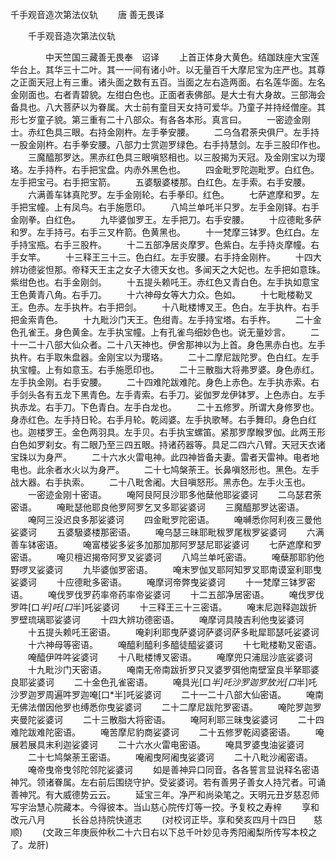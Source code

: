   千手观音造次第法仪轨
　　唐 善无畏译




　　千手观音造次第法仪轨

　　　　中天竺国三藏善无畏奉　诏译
　　上首正体身大黄色。结跏趺座大宝莲华台上。其华三十二叶。其一一间有诸小叶。以无量百千大摩尼宝为庄严也。其尊之正面天冠上有三重。诸头面之数有五百。当面之左右造两面。右名莲华面。左名金刚面也。右者青碧貌。左绀白色也。正面者表佛部。是大士有大身故。三部海会备具也。八大菩萨以为眷属。大士前有童目天女持可爱华。乃童子并持经僧座。其形七岁童子貌。第三重有二十八部众。有各各本形。真言曰。
　　一密迹金刚士。赤红色具三眼。右持金刚杵。左手拳安腰。
　　二乌刍君荼央俱尸。左手持一股金刚杵。右手拳安腰。八部力士赏迦罗绿色。右手持慧剑。左手三股印作也。
　　三魔醯那罗达。黑赤红色具三眼嗔怒相也。以三股揭为天冠。及金刚宝以为璎珞。左手持杵。右手把宝盘。内赤外黑色也。
　　四金毗罗陀迦毗罗。白红色。左手把宝弓。右手把宝箭。
　　五婆馺婆楼那。白红色。左手索。右手安腰。
　　六满善车钵真陀罗。左手金刚轮。右手拳印。红色。
　　七萨遮摩和罗。左手把宝幢。上有凤鸟。右手施愿印。
　　八鸠兰单吒半只罗。左手金刚铎。右手金刚拳。白红色。
　　九毕婆伽罗王。左手把刀。右手安腰。
　　十应德毗多萨和罗。左手持弓。右手三叉杵箭。色黄黑也。
　　十一梵摩三钵罗。色红白。左手持宝瓶。右手三股杵。
　　十二五部净居炎摩罗。色紫白。左手持炎摩幢。右手女竿。
　　十三释王三十三。色白红。左手安腰。右手持金刚杵。
　　十四大辨功德娑怛那。帝释天王主之女子大德天女也。多闻天之大妃也。左手把如意珠。紫绀色也。右手金刚剑。
　　十五提头赖吒王。赤红色又青白色。左手执如意宝王色黄青八角。右手刀。
　　十六神母女等大力众。色如。
　　十七毗楼勒叉王。色赤。左手执杵。右手把剑。
　　十八毗楼博叉王。色白。左手执杵。右手把金索青色。
　　十九毗沙门天王。色绀青。左手持宝塔。右手杵。
　　二十金色孔雀王。身色黄金。左手执宝幢。上有孔雀鸟细妙色也。说无量妙言。
　　二十一二十八部大仙众者。二十八天神也。伊舍那神以为上首。身色黑赤白也。左手执杵。右手取朱盘器。金刚宝以为璎珞。
　　二十二摩尼跋陀罗。色白红。左手执宝幢。上有如意玉。右手施愿印也。
　　二十三散脂大将弗罗婆。身色赤红。左手执金刚。右手安腰。
　　二十四难陀跋难陀。身色上赤色。左手执赤索。右手剑头各有五龙下黑青色。左手青索。右手刀。娑伽罗龙伊钵罗。上色赤白。左手执赤龙。右手刀。下色青白。左手白龙也。
　　二十五修罗。所谓大身修罗也。身赤红色。左手持日轮。右手月轮。乾闼婆。左手执歌琴。右手舞印。身色白红也。迦楼罗王。金色两羽具。左手贝。右手执宝螺笛。紧那罗摩睺罗伽。此两王形白色如罗刹女。有二眼乃至三四五眼。持诸药器等。具足二四六八臂。天冠天衣诸宝珠以为身严。
　　二十六水火雷电神。此四神皆备夫妻。雷者天雷神。电者地电也。此余者水火以为身严。
　　二十七鸠槃荼王。长鼻嗔怒形也。黑色。左手战大器。右手执索。
　　二十八毗舍阇。大目嗔怒形。黑赤色。左手火玉也。
　　一密迹金刚十密语。
　　唵阿艮阿艮沙耶多他蘖他耶娑婆诃
　　二乌瑟君荼密语。
　　唵毗瑟他耶良他罗阿罗乞叉多耶娑婆诃
　　三魔醯那罗达密语。
　　唵阿三没迟良多那娑婆诃
　　四金毗罗陀密语。
　　唵嚩悉你阿利夜三曼他娑婆诃
　　五婆馺婆楼那密语。
　　唵乌瑟三昧耶毗秡罗尾秡罗娑婆诃
　　六满善车钵密语。
　　唵富楼娑多娑多加那加那阿罗瑟尼耶娑婆诃
　　七萨遮摩和罗密语。
　　唵贝檀迟揭帝阿罗叉娑婆诃
　　八鸠兰单吒密语。
　　唵蘖那耶豹他野啰叉娑婆诃
　　九毕婆伽罗密语。
　　唵末罗伽叉耶阿知罗叉耶南谟室利耶曳娑婆诃
　　十应德毗多密语。
　　唵摩诃帝弊曳娑婆诃
　　十一梵摩三钵罗密语。
　　唵伐罗伐罗药率帝药率帝娑婆诃
　　十二五部净居密语。
　　唵伐罗伐罗吽[口*半]吒[口*半]吒娑婆诃
　　十三释王三十三密语。
　　唵末尼迦释迦跋折罗壁琉璃耶娑婆诃
　　十四大辨功德密语。
　　唵摩诃具陵吉利他曳娑婆诃
　　十五提头赖吒王密语。
　　唵刹利耶曳萨婆诃萨婆诃萨多毗犀耶瑟吒娑婆诃
　　十六神母等密语。
　　唵醯利醯利多醯徒醯娑婆诃
　　十七毗楼勒叉密语。
　　唵醯伊吽吽娑婆诃
　　十八毗楼博叉密语。
　　唵摩兜只浦屈沙底娑婆诃
　　十九毗沙门天密语。
　　唵南无帝南跋折罗只叉婆罗弭他南壁室良半拏耶婆良耶娑婆诃
　　二十金色孔雀密语。
　　唵具光[口*半]吒沙罗迦罗放光[口*半]吒沙罗迦罗周遍吽罗迦唵[口*半]吒娑婆诃
　　二十一二十八部大仙密语。
　　唵南无佛法僧因他罗也缚悉你曳娑婆诃
　　二十二摩尼跋陀罗密语。
　　唵陀罗迦罗夹曼陀娑婆诃
　　二十三散脂大将密语。
　　唵阿利耶三昧曳娑婆诃
　　二十四难陀跋难陀密语。
　　唵苦摩尼豹商娑婆诃
　　二十五修罗乾闼婆密语。
　　唵展若展具末利迦娑婆诃
　　二十六水火雷电密语。
　　唵具罗婆曳油娑婆诃
　　二十七鸠槃荼王密语。
　　唵阇曳阿阇曳娑婆诃
　　二十八毗沙阇密语。
　　唵帝曳帝曳邻陀邻陀娑婆诃
　　如是善神异口同音。各各誓言显说释名密语神咒。领诸眷属。左右前后围绕守护。受娑婆诃。若有善男子善女人持咒者。可诵善神咒。有大威德势云云。
　　延宝三年。净严和尚染笔之。天明元丑岁慈忍师写宇治慧心院藏本。今得彼本。当山慈心院传灯等一挍。予复校之寿梓
　　享和改元八月　　　长谷总持院快道志
　　(对校诃正毕。享和癸亥四月十四日　　慈顺)
　　(文政三年庚辰仲秋二十六日右以下总千叶妙见寺秀阳阇梨所传写本校之了。龙肝)

